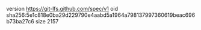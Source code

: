 version https://git-lfs.github.com/spec/v1
oid sha256:5e1c818e0ba29d229790e4aabd5a1964a798137997360619beac696b73ba27c6
size 2157
